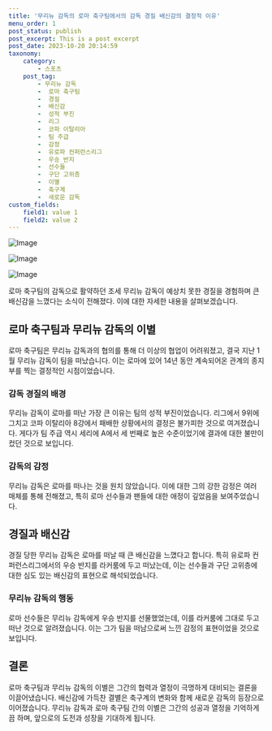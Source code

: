 ```yaml
---
title: '무리뉴 감독의 로마 축구팀에서의 감독 경질 배신감의 결정적 이유'
menu_order: 1
post_status: publish
post_excerpt: This is a post excerpt
post_date: 2023-10-20 20:14:59
taxonomy:
    category:
        - 스포츠
    post_tag:
        - 무리뉴 감독
        -  로마 축구팀
        -  경질
        -  배신감
        -  성적 부진
        -  리그
        -  코파 이탈리아
        -  팀 주급
        -  감정
        -  유로파 컨퍼런스리그
        -  우승 반지
        -  선수들
        -  구단 고위층
        -  이별
        -  축구계
        -  새로운 감독
custom_fields:
    field1: value 1
    field2: value 2
---
```


![Image](https://imgnews.pstatic.net/image/139/2024/02/06/0002197491_001_20240206190101224.jpg?type=w647)

![Image](https://imgnews.pstatic.net/image/139/2024/02/06/0002197491_002_20240206190101261.jpg?type=w647)

![Image](https://imgnews.pstatic.net/image/139/2024/02/06/0002197491_003_20240206190101278.jpg?type=w647)


로마 축구팀의 감독으로 활약하던 조세 무리뉴 감독이 예상치 못한 경질을 경험하며 큰 배신감을 느꼈다는 소식이 전해졌다. 이에 대한 자세한 내용을 살펴보겠습니다.

## 로마 축구팀과 무리뉴 감독의 이별
로마 축구팀은 무리뉴 감독과의 협의를 통해 더 이상의 협업이 어려워졌고, 결국 지난 1월 무리뉴 감독이 팀을 떠났습니다. 이는 로마에 있어 14년 동안 계속되어온 관계의 종지부를 찍는 결정적인 시점이었습니다.

### 감독 경질의 배경
무리뉴 감독이 로마를 떠난 가장 큰 이유는 팀의 성적 부진이었습니다. 리그에서 9위에 그치고 코파 이탈리아 8강에서 패배한 상황에서의 결정은 불가피한 것으로 여겨졌습니다. 게다가 팀 주급 역시 세리에 A에서 세 번째로 높은 수준이었기에 결과에 대한 불만이 컸던 것으로 보입니다.

### 감독의 감정
무리뉴 감독은 로마를 떠나는 것을 원치 않았습니다. 이에 대한 그의 강한 감정은 여러 매체를 통해 전해졌고, 특히 로마 선수들과 팬들에 대한 애정이 깊었음을 보여주었습니다.

## 경질과 배신감
경질 당한 무리뉴 감독은 로마를 떠날 때 큰 배신감을 느꼈다고 합니다. 특히 유로파 컨퍼런스리그에서의 우승 반지를 라커룸에 두고 떠났는데, 이는 선수들과 구단 고위층에 대한 심도 있는 배신감의 표현으로 해석되었습니다.

### 무리뉴 감독의 행동
로마 선수들은 무리뉴 감독에게 우승 반지를 선물했었는데, 이를 라커룸에 그대로 두고 떠난 것으로 알려졌습니다. 이는 그가 팀을 떠남으로써 느낀 감정의 표현이었을 것으로 보입니다.

## 결론
로마 축구팀과 무리뉴 감독의 이별은 그간의 협력과 열정이 극명하게 대비되는 결론을 이끌어냈습니다. 배신감에 가득찬 결별은 축구계의 변화와 함께 새로운 감독의 등장으로 이어졌습니다. 무리뉴 감독과 로마 축구팀 간의 이별은 그간의 성공과 열정을 기억하게끔 하며, 앞으로의 도전과 성장을 기대하게 됩니다.
